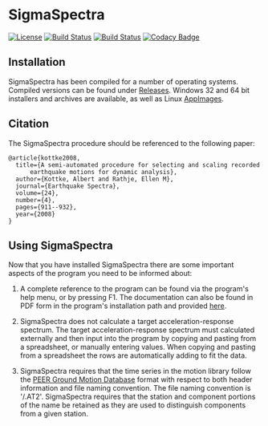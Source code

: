 
# SigmaSpectra

[![License](https://img.shields.io/badge/license-GLPv3-blue.svg)](https://github.com/arkottke/sigmaspectra/blob/master/LICENSE.txt) 
[![Build Status](https://travis-ci.org/arkottke/sigmaspectra.svg?branch=master)](https://travis-ci.org/arkottke/sigmaspectra)
[![Build Status](https://ci.appveyor.com/api/projects/status/lllrg71eoxcetnoq?svg=true)](https://ci.appveyor.com/project/arkottke/sigmaspectra)
[![Codacy Badge](https://api.codacy.com/project/badge/Grade/c01fc8b255fe4fb8b079783e3481ec5d)](https://www.codacy.com/app/arkottke/sigmaspectra?utm_source=github.com&amp;utm_medium=referral&amp;utm_content=arkottke/sigmaspectra&amp;utm_campaign=Badge_Grade)

## Installation

SigmaSpectra has been compiled for a number of operating systems. Compiled
versions can be found under
[Releases](https://github.com/arkottke/sigmaspectra/releases).  Windows 32 and
64 bit installers and archives are available, as well as Linux
[AppImages](http://appimage.org/).

## Citation

The SigmaSpectra procedure should be referenced to the following paper:

```
@article{kottke2008,
  title={A semi-automated procedure for selecting and scaling recorded
      earthquake motions for dynamic analysis},
  author={Kottke, Albert and Rathje, Ellen M},
  journal={Earthquake Spectra},
  volume={24},
  number={4},
  pages={911--932},
  year={2008}
}
```

## Using SigmaSpectra

Now that you have installed SigmaSpectra there are some important
aspects of the program you need to be informed about:

1. A complete reference to the program can be found via the program's help
   menu, or by pressing F1.  The documentation can also be found in PDF form in
   the program's installation path and provided
   [here](https://github.com/arkottke/sigmaspectra/blob/master/manual/manual.pdf).

2. SigmaSpectra does not calculate a target acceleration-response spectrum.
   The target acceleration-response spectrum must calculated externally and
   then input into the program by copying and pasting from a spreadsheet, or
   manually entering values.  When copying and pasting from a spreadsheet the
   rows are automatically adding to fit the data.

3. SigmaSpectra requires that the time series in the motion library follow the
   [PEER Ground Motion Database](http://ngawest2.berkeley.edu/) format with
   respect to both header information and file naming convention.  The file
   naming convention is '<EARTHQUAKE>/<STATION><COMPONENT>.AT2'.  SigmaSpectra
   requires that the station and component portions of the name be retained as
   they are used to distinguish components from a given station.
